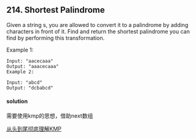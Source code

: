 ## 214. Shortest Palindrome

Given a string s, you are allowed to convert it to a palindrome by adding characters in front of it. Find and return the shortest palindrome you can find by performing this transformation.

Example 1:
```
Input: "aacecaaa"
Output: "aaacecaaa"
Example 2:

Input: "abcd"
Output: "dcbabcd"
```

#### solution
需要使用kmp的思想，借助next数组

[从头到尾彻底理解KMP](https://blog.csdn.net/v_july_v/article/details/7041827)